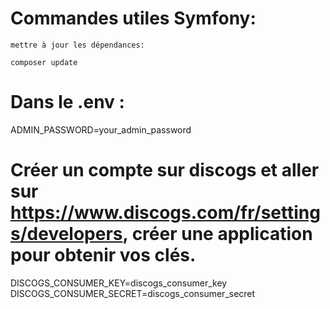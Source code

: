 # Commandes utiles Symfony:

`mettre à jour les dépendances:`

```
composer update
```

# Dans le .env :
ADMIN_PASSWORD=your_admin_password
# Créer un compte sur discogs et aller sur https://www.discogs.com/fr/settings/developers, créer une application pour obtenir vos clés.
DISCOGS_CONSUMER_KEY=discogs_consumer_key
DISCOGS_CONSUMER_SECRET=discogs_consumer_secret

